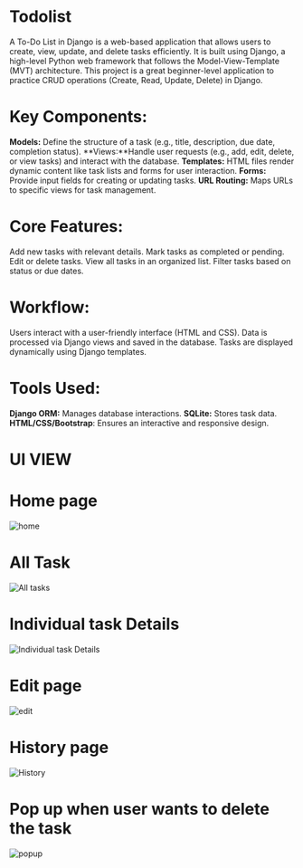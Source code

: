 # Todolist
A To-Do List in Django is a web-based application that allows users to create, view, update, and delete tasks efficiently. It is built using Django, a high-level Python web framework that follows the Model-View-Template (MVT) architecture.
This project is a great beginner-level application to practice CRUD operations (Create, Read, Update, Delete) in Django.
# Key Components:
**Models:** Define the structure of a task (e.g., title, description, due date, completion status).
**Views:**Handle user requests (e.g., add, edit, delete, or view tasks) and interact with the database.
**Templates:** HTML files render dynamic content like task lists and forms for user interaction.
**Forms:** Provide input fields for creating or updating tasks.
**URL Routing:** Maps URLs to specific views for task management.
 # Core Features:
Add new tasks with relevant details.
Mark tasks as completed or pending.
Edit or delete tasks.
View all tasks in an organized list.
Filter tasks based on status or due dates.
# Workflow:
Users interact with a user-friendly interface (HTML and CSS).
Data is processed via Django views and saved in the database.
Tasks are displayed dynamically using Django templates.
# Tools Used:
**Django ORM:** Manages database interactions.
**SQLite:** Stores task data.
**HTML/CSS/Bootstrap**: Ensures an interactive and responsive design.

# UI VIEW
   # Home page
![home](https://github.com/user-attachments/assets/eb801857-e4dc-449d-af73-f8e08cb67f5b)
   # All Task 
![All tasks](https://github.com/user-attachments/assets/237bc77c-9cd8-495f-bec6-3121273d32cb)
   # Individual task Details
![Individual task Details](https://github.com/user-attachments/assets/431f8ed2-d012-44bb-baa4-8d4d3edc56ee)
   # Edit page
![edit ](https://github.com/user-attachments/assets/a2e91413-7de5-465c-a9a6-0549b85eceab)
  
   # History page
![History](https://github.com/user-attachments/assets/54148e7e-e44e-493a-bd42-d1433cfdfd35)
      
   # Pop up when user wants to delete the task
![popup](https://github.com/user-attachments/assets/f31ac250-211a-40ca-8749-8f6b6886ef39)
